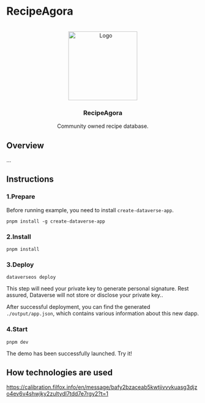 # RecipeAgora

<br />
<div align="center">
  <img src="https://github.com/aeither/recipe-agora/assets/36173828/992855f4-48b8-43cc-aed5-13f7da9f160b" alt="Logo" width="180" >

<h3 align="center">RecipeAgora</h3>
  <p align="center">
    Community owned recipe database.
    <br />
  </p>
</div>

## Overview

...

## Instructions

### 1.Prepare

Before running example, you need to install `create-dataverse-app`.

```
pnpm install -g create-dataverse-app
```

### 2.Install

```
pnpm install
```

### 3.Deploy

```
dataverseos deploy
```

This step will need your private key to generate personal signature. Rest
assured, Dataverse will not store or disclose your private key..

After successful deployment, you can find the generated `./output/app.json`,
which contains various information about this new dapp.

### 4.Start

```
pnpm dev
```

The demo has been successfully launched. Try it!

## How technologies are used

https://calibration.filfox.info/en/message/bafy2bzaceab5kwtjivvvkuasg3djzo4ev6v4shwjky2zultydl7tdd7e7rgy2?t=1
